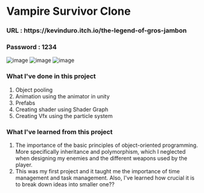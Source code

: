 # Vampire Survivor Clone
<h3>URL : https://kevinduro.itch.io/the-legend-of-gros-jambon </h3>
<h3>Password : 1234 </h3>

![image](https://github.com/user-attachments/assets/9baf01ea-6bfe-4253-8d3e-229ba9023117)
![image](https://github.com/user-attachments/assets/532524b7-f449-4ba2-b48d-753eb01e6813)
![image](https://github.com/user-attachments/assets/fa4bd6ff-25c2-40ab-a50c-d581f0a5396d)





<h3>What I've done in this project</h3>
<ol>
  <li>Object pooling</li>
  <li>Animation using the animator in unity</li>
  <li>Prefabs </li>
  <li>Creating shader using Shader Graph</li>
  <li>Creating Vfx using the particle system</li>
</ol>

<h3>What I've learned from this project</h3>
<ol>
  <li>The importance of the basic principles of object-oriented programming. More specifically inheritance and polymorphism, which I neglected when designing my enemies and the different weapons used by the player.</li>
  <li>This was my first project and it taught me the importance of time management and task management. Also, I've learned how crucial it is to break down ideas into smaller one??</li>
</ol>
